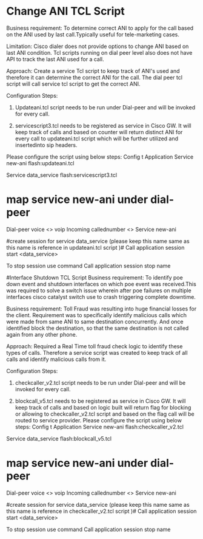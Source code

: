 # Change ANI TCL Script

Business requirement: To determine correct ANI to apply for the call based on the 
ANI used by last call.Typically useful for tele-marketing cases.

Limitation: Cisco dialer does not provide options to change ANI based on last ANI condition.
Tcl scripts running on dial peer level also does not have API to track the last ANI used for a call.

Approach: Create a service Tcl script to keep track of ANI's used and therefore it can determine the correct ANI for the call. The dial peer tcl script will call service tcl script to get the correct ANI.

Configuration Steps:
1) Updateani.tcl script needs to be run under Dial-peer and will be invoked for every call.

2) servicescript3.tcl needs to be registered as service in Cisco GW. 
It will keep track of calls and based on counter will return distinct ANI for every call to updateani.tcl script which will be further utilized and insertedinto sip headers.

Please configure the script using below steps:
Config t
Application
Service new-ani flash:updateani.tcl

Service data_service flash:servicescript3.tcl

# map service new-ani under dial-peer
Dial-peer voice <> voip
Incoming callednumber <>
Service  new-ani

#create session for service data_service   (please keep this name same as this name is reference in updateani.tcl script )#
Call application session start <name of instance can be any word>  <data_service>

To stop session use command
Call application session stop name <name of instance to be stopped>
  
  
  
 #Interface Shutdown TCL Script
 Business requirement: To identify poe down event and shutdown interfaces on which poe event was received.This was required to solve a switch issue wherein after poe failures on multiple interfaces cisco catalyst switch use to crash triggering complete downtime.
 
 Business requirement: Toll Fraud was resulting into huge financial losses for the client. 
Requirement was to specifically identify malicious calls which were made from same ANI to same destination concurrently. And once identified block the destination, so that the same destination is not called again from any other phone.

Approach: Required a Real Time toll fraud check logic to identify these types of calls. Therefore a service script was created to keep track of all calls and identify malicious calls from it.

Configuration Steps:
1) checkcaller_v2.tcl script needs to be run under Dial-peer and will be invoked for every call.

2) blockcall_v5.tcl needs to be registered as service in Cisco GW. 
It will keep track of calls and based on logic built will return flag for blocking or allowing to checkcaller_v2.tcl script and  based on the flag call will be routed to service provider.
Please configure the script using below steps:
Config t
Application
Service new-ani flash:checkcaller_v2.tcl

Service data_service flash:blockcall_v5.tcl

# map service new-ani under dial-peer
Dial-peer voice <> voip
Incoming callednumber <>
Service  new-ani

#create session for service data_service   (please keep this name same as this name is reference in checkcaller_v2.tcl script )#
Call application session start <name of instance can be any word>  <data_service>

To stop session use command
Call application session stop name <name of instance to be stopped>
